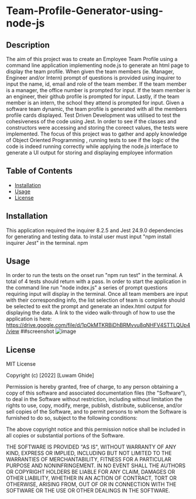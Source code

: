 # Team-Profile-Generator-using-node-js

## Description
The aim of this project was to create an Employee Team Profile using a command line application implementing node.js to generate an html page to display the team profile. When given the team members (ie. Manager, Engineer and/or Intern) prompt of questions is provided using inquirer to input the name, id, email and role of the team member. If the team member is a manager, the office number is prompted for input. If the team member is an engineer, their github profile is prompted for input. Lastly, if the team member is an intern, the school they attend is prompted for input. Given a software team dynamic, the team profile is generated with all the members profile cards displayed. Test Driven Development was utilised to test the cohesiveness of the code using Jest. In order to see if the classes and constructors were accessing and storing the coreect values, the tests were implemented. The focus of this project was to gather and apply knowledge of Object Oriented Programming , running tests to see if the logic of the code is indeed running correctly while applying the node.js interface to generate a UI output for storing and displaying employee information

## Table of Contents

- [Installation](#installation)
- [Usage](#usage)
- [License](#license)

## Installation

This application required the inquirer 8.2.5 and Jest 24.9.0 dependencies for generating and testing data. to instal user must input "npm install inquirer Jest" in the 
terminal.
npm 
## Usage

In order to run the tests on the onset run "npm run test" in the terminal. A total of 4 tests should return with a pass.
In order to start the application in the command line run "node index.js" a series of prompt questions requiring input will display in the terminal. Once all team members are input with their corresponding info, the list selection of team is complete should be selected to exit the prompt and generate an index.html output for displaying the data.
A link to the video walk-through of how to use the application is here:
https://drive.google.com/file/d/1pOkMTKRBiDhBRMvvu8qNHFV4STTLQUp4/view
##screenshot ![image](https://user-images.githubusercontent.com/111549689/209503011-593dce63-57b8-4f7a-a62f-83dbc4d73ec8.png)


   


## License
MIT License

Copyright (c) [2022] [Luwam Ghide]

Permission is hereby granted, free of charge, to any person obtaining a copy
of this software and associated documentation files (the "Software"), to deal
in the Software without restriction, including without limitation the rights
to use, copy, modify, merge, publish, distribute, sublicense, and/or sell
copies of the Software, and to permit persons to whom the Software is
furnished to do so, subject to the following conditions:

The above copyright notice and this permission notice shall be included in all
copies or substantial portions of the Software.

THE SOFTWARE IS PROVIDED "AS IS", WITHOUT WARRANTY OF ANY KIND, EXPRESS OR
IMPLIED, INCLUDING BUT NOT LIMITED TO THE WARRANTIES OF MERCHANTABILITY,
FITNESS FOR A PARTICULAR PURPOSE AND NONINFRINGEMENT. IN NO EVENT SHALL THE
AUTHORS OR COPYRIGHT HOLDERS BE LIABLE FOR ANY CLAIM, DAMAGES OR OTHER
LIABILITY, WHETHER IN AN ACTION OF CONTRACT, TORT OR OTHERWISE, ARISING FROM,
OUT OF OR IN CONNECTION WITH THE SOFTWARE OR THE USE OR OTHER DEALINGS IN THE
SOFTWARE.
